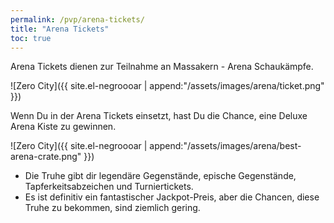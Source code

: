 ```yaml
---
permalink: /pvp/arena-tickets/
title: "Arena Tickets"
toc: true
---
```


Arena Tickets dienen zur Teilnahme an Massakern - Arena Schaukämpfe.

![Zero City]({{ site.el-negroooar | append:"/assets/images/arena/ticket.png" }})

Wenn Du in der Arena Tickets einsetzt, hast Du die Chance, eine Deluxe Arena Kiste zu gewinnen.

![Zero City]({{ site.el-negroooar | append:"/assets/images/arena/best-arena-crate.png" }})

- Die Truhe gibt dir legendäre Gegenstände, epische Gegenstände, Tapferkeitsabzeichen und Turniertickets.
- Es ist definitiv ein fantastischer Jackpot-Preis, aber die Chancen, diese Truhe zu bekommen, sind ziemlich gering.
